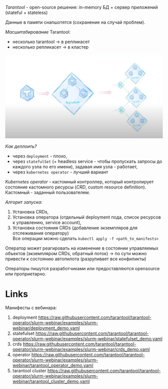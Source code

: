 *Tarantool* - open-source решение: in-memory БД + сервер приложений (stateful + stateless)

Данные в памяти снапшотятся (сохранение на случай проблем). 

_Масшитабирование_ Tarantool:
- несколько tarantool -> в репликасет
- несколько репликасет -> в кластер

![](./Pictures/19Tarantool1.jpg)

*Как деплоить?*
- через `deployment` - плохо,
- через `statefulSet` (+ headless service - чтобы пропускать запросы до каждого узла по его имени), задавая имя узла - работает,
- через `kubernetes operator` - лучший вариант

*Kubernetes operator* - кастомный контроллер, который контролирует состояние кастомного ресурсы (*CRD*, custom resource definition). Кастомный - заданный пользователем.

_Алгорит запуска_:
1. Установка CRDs,
2. Установка оператора (отдельный deployment пода, список ресурсов к управлению, service account),
3. Установка состояния CRDs (добавление экземпляров для отслеживания оператору) \
Все операции можно сделать `kubectl apply -f <path_to_manifests>`

Оператор может реагировать на изменение в состоянии управляемых объектов (экземпляром CRDs, обратный поток) -> по сути можно привести к состоянию автопилота (разруливает все конфиликты) 

Операторы пишутся разработчиками или предоставляются opensource или проприетарно. 


# Links

Манифесты с вебинара:
1) deployment https://raw.githubusercontent.com/tarantool/tarantool-operator/slurm-webinar/examples/slurm-webinar/deployment_demo.yaml
2) statefulset https://raw.githubusercontent.com/tarantool/tarantool-operator/slurm-webinar/examples/slurm-webinar/statefulset_demo.yaml
3) crds https://raw.githubusercontent.com/tarantool/tarantool-operator/slurm-webinar/examples/slurm-webinar/crds_demo.yaml
4) operator https://raw.githubusercontent.com/tarantool/tarantool-operator/slurm-webinar/examples/slurm-webinar/tarantool_operator_demo.yaml
5) tarantool cluster https://raw.githubusercontent.com/tarantool/tarantool-operator/slurm-webinar/examples/slurm-webinar/tarantool_cluster_demo.yaml

